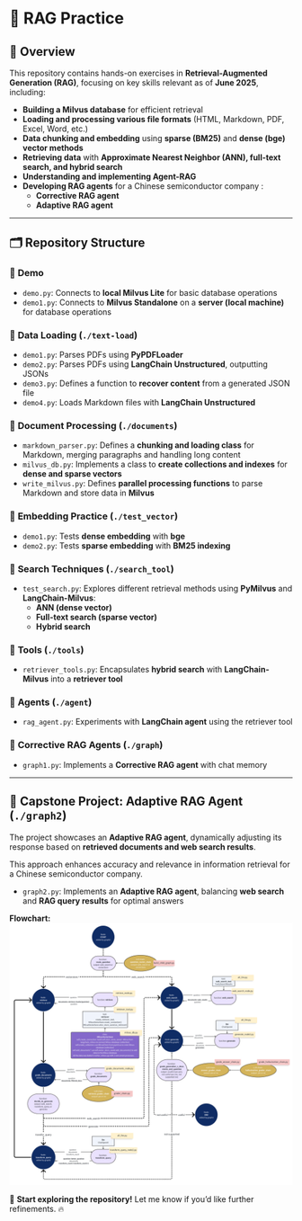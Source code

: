 # 🚀 RAG Practice

## 📌 Overview  
This repository contains hands-on exercises in **Retrieval-Augmented Generation (RAG)**, focusing on key skills relevant as of **June 2025**, including:  
- **Building a Milvus database** for efficient retrieval  
- **Loading and processing various file formats** (HTML, Markdown, PDF, Excel, Word, etc.)  
- **Data chunking and embedding** using **sparse (BM25)** and **dense (bge) vector methods**  
- **Retrieving data** with **Approximate Nearest Neighbor (ANN), full-text search, and hybrid search**  
- **Understanding and implementing Agent-RAG**  
- **Developing RAG agents** for a Chinese semiconductor company :  
  - **Corrective RAG agent**  
  - **Adaptive RAG agent** 

---

## 🗂 Repository Structure  

### 🔹 **Demo**  
- `demo.py`: Connects to **local Milvus Lite** for basic database operations  
- `demo1.py`: Connects to **Milvus Standalone** on a **server (local machine)** for database operations  

### 🔹 **Data Loading (`./text-load`)**  
- `demo1.py`: Parses PDFs using **PyPDFLoader**  
- `demo2.py`: Parses PDFs using **LangChain Unstructured**, outputting JSONs  
- `demo3.py`: Defines a function to **recover content** from a generated JSON file  
- `demo4.py`: Loads Markdown files with **LangChain Unstructured**  

### 🔹 **Document Processing (`./documents`)**  
- `markdown_parser.py`: Defines a **chunking and loading class** for Markdown, merging paragraphs and handling long content  
- `milvus_db.py`: Implements a class to **create collections and indexes** for **dense and sparse vectors**  
- `write_milvus.py`: Defines **parallel processing functions** to parse Markdown and store data in **Milvus**  

### 🔹 **Embedding Practice (`./test_vector`)**  
- `demo1.py`: Tests **dense embedding** with **bge**  
- `demo2.py`: Tests **sparse embedding** with **BM25 indexing**  

### 🔹 **Search Techniques (`./search_tool`)**  
- `test_search.py`: Explores different retrieval methods using **PyMilvus** and **LangChain-Milvus**:  
  - **ANN (dense vector)**  
  - **Full-text search (sparse vector)**  
  - **Hybrid search**   

### 🔹 **Tools (`./tools`)**  
- `retriever_tools.py`: Encapsulates **hybrid search** with **LangChain-Milvus** into a **retriever tool**  

### 🔹 **Agents (`./agent`)**  
- `rag_agent.py`: Experiments with **LangChain agent** using the retriever tool  

### 🔹 **Corrective RAG Agents (`./graph`)**  
- `graph1.py`: Implements a **Corrective RAG agent** with chat memory
---

## 🎯 Capstone Project: **Adaptive RAG Agent (`./graph2`)** 
The project showcases an **Adaptive RAG agent**, dynamically adjusting its response based on **retrieved documents and web search results**.  

This approach enhances accuracy and relevance in information retrieval for a Chinese semiconductor company.
- `graph2.py`: Implements an **Adaptive RAG agent**, balancing **web search** and **RAG query results** for optimal answers  

**Flowchart:**  
    ![RAG Agent Flowchart](./RAG_project_flowchart.png)  
  

🚀 **Start exploring the repository!** Let me know if you’d like further refinements. 🔥  